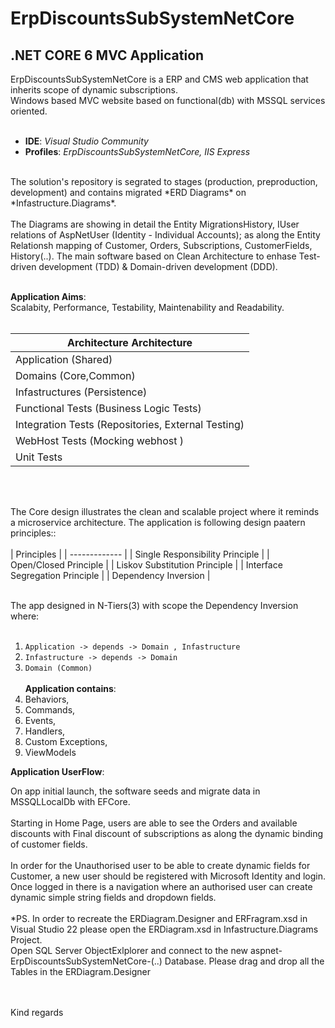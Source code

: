 # ErpDiscountsSubSystemNetCore

## .NET CORE 6 MVC Application

ErpDiscountsSubSystemNetCore is a ERP and CMS web application that inherits scope of dynamic subscriptions. <br/>
Windows based MVC website based on functional(db) with MSSQL services oriented.<br/>
<br/>

- __IDE__: *Visual Studio Community* <br/>
- __Profiles__: *ErpDiscountsSubSystemNetCore, IIS Express* <br/>

<br/>
The solution's repository is segrated to stages (production, preproduction, development) and contains migrated *ERD Diagrams* on *Infastructure.Diagrams*. <br/> <br/>
The Diagrams are showing in detail the Entity MigrationsHistory, IUser relations of AspNetUser (Identity - Individual Accounts); as along the Entity Relationsh mapping of
Customer, Orders, Subscriptions, CustomerFields, History(..). The main software based on Clean Architecture to enhase Test-driven development (TDD) & Domain-driven development (DDD).<br/>
<br/>

**Application Aims**: <br/>
Scalabity, Performance, Testability, Maintenability and Readability.
<br/><br/>

| Architecture Architecture                                                           |
| ------------- |
| Application (Shared) |
| Domains  (Core,Common) |
| Infastructures  (Persistence) |
| Functional Tests  (Business Logic Tests)          |
| Integration Tests  (Repositories, External Testing)                          |
| WebHost Tests  (Mocking webhost )|
| Unit Tests  |
<br/><br/>

The Core design illustrates the clean and scalable project where it reminds a microservice architecture. The application is following design paatern principles::
<br/><br/>
| Principles |
| ------------- |
| Single Responsibility Principle  |
| Open/Closed Principle  |
| Liskov Substitution Principle  |
| Interface Segregation Principle  |
| Dependency Inversion  |
<br/><br/>

The app designed in N-Tiers(3) with scope the Dependency Inversion where: <br/> <br/>
1. ```Application -> depends -> Domain , Infastructure```<br/>
1. ```Infastructure -> depends -> Domain```<br/>
1. ```Domain (Common) ```
<br/><br/>
**Application contains**: <br/>
1. Behaviors,  <br/>
1. Commands, <br/>
1. Events, <br/>
1. Handlers, <br/>
1. Custom Exceptions, <br/>
1. ViewModels

**Application UserFlow**: <br/>

On app initial launch, the software seeds and migrate data in MSSQLLocalDb with EFCore.<br/><br/>
Starting in Home Page, users are able to see the Orders and available discounts with Final discount of subscriptions as along the dynamic binding of customer fields.<br/><br/>
In order for the Unauthorised user to be able to create dynamic fields for Customer, a new user should be registered with Microsoft Identity and login. Once logged in there is a navigation where an authorised user can create dynamic simple string fields and dropdown fields. 
<br/><br/>
*PS. In order to recreate the ERDiagram.Designer and ERFragram.xsd in Visual Studio 22 please open the ERDiagram.xsd in Infastructure.Diagrams Project.<br/> Open SQL Server ObjectExlplorer and connect to the new aspnet-ErpDiscountsSubSystemNetCore-(..) Database. Please drag and drop all the Tables in the ERDiagram.Designer

<br/><br/>
Kind regards


 
